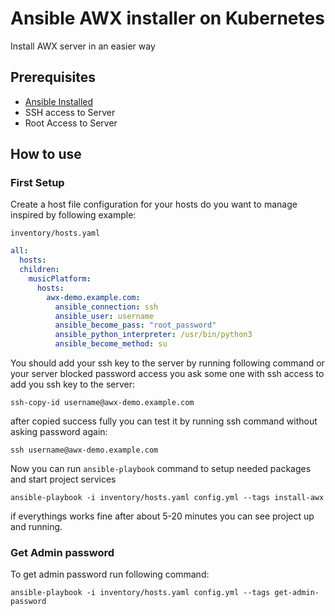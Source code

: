 # Ansible AWX installer on Kubernetes
Install AWX server in an easier way

## Prerequisites

- [Ansible Installed](https://docs.ansible.com/ansible/latest/installation_guide/index.html)
- SSH access to Server
- Root Access to Server

## How to use

### First Setup

Create a host file configuration for your hosts do you want to manage inspired by following example:

`inventory/hosts.yaml`

```yaml
all:
  hosts:
  children:
    musicPlatform:
      hosts:
        awx-demo.example.com:
          ansible_connection: ssh
          ansible_user: username
          ansible_become_pass: "root_password"
          ansible_python_interpreter: /usr/bin/python3
          ansible_become_method: su
```

You should add your ssh key to the server by running following command or your server blocked password access you ask some one with ssh access to add you ssh key to the server:

```console
ssh-copy-id username@awx-demo.example.com
```

after copied success fully you can test it by running ssh command without asking password again:

```console
ssh username@awx-demo.example.com
```

Now you can run `ansible-playbook` command to setup needed packages and start project services

```console
ansible-playbook -i inventory/hosts.yaml config.yml --tags install-awx
```

if everythings works fine after about 5-20 minutes you can see project up and running.

### Get Admin password

To get admin password run following command:

```console
ansible-playbook -i inventory/hosts.yaml config.yml --tags get-admin-password
```
